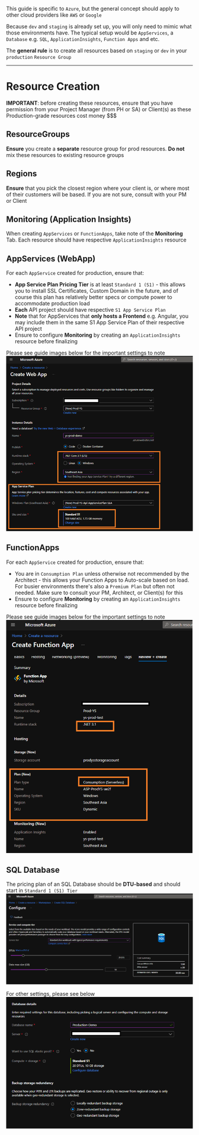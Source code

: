 This guide is specific to `Azure`, but the general concept should apply to other cloud providers like `AWS` or `Google`

Because `dev` and `staging` is already set up, you will only need to mimic what those environments have. The typical setup would be `AppServices`, a `Database` e.g. `SQL`, `ApplicationInsights`, `Function Apps` and etc.

The **general rule** is to create all resources based on `staging` or `dev` in your `production` `Resource Group`

---
# Resource Creation

**IMPORTANT**: before creating these resources, ensure that you have permission from your Project Manager (from PH or SA) or Client(s) as these Production-grade resources cost money $$$

## ResourceGroups
**Ensure** you create a **separate** resource group for prod resources. **Do not** mix these resources to existing resource groups

## Regions
**Ensure** that you pick the closest region where your client is, or where most of their customers will be based. If you are not sure, consult with your PM or Client

## Monitoring (Application Insights)
When creating `AppServices` or `FunctionApps`, take note of the **Monitoring** Tab. Each resource should have respective `ApplicationInsights` resource

## AppServices (WebApp)
For each `AppService` created for production, ensure that:
 - **App Service Plan Pricing Tier** is at least `Standard 1 (S1)` - this allows you to install SSL Certificates, Custom Domain in the future, and of course this plan has relatively better specs or compute power to accommodate production load
 - **Each** API project should have respective `S1 App Service Plan`
 - **Note** that for AppServices that **only hosts a Frontend** e.g. Angular, you may include them in the same S1 App Service Plan of their respective API project
 - Ensure to configure **Monitoring** by creating an `ApplicationInsights` resource before finalizing

Please see guide images below for the important settings to note
![image.png](/.attachments/image-61ccda0e-79a0-46f4-9597-a8616748378c.png)

## FunctionApps
For each `AppService` created for production, ensure that:
 - You are in `Consumption Plan` unless otherwise not recommended by the Architect - this allows your Function Apps to Auto-scale based on load. For busier environments there's also a `Premium Plan` but often not needed. Make sure to consult your PM, Architect, or Client(s) for this
 - Ensure to configure **Monitoring** by creating an `ApplicationInsights` resource before finalizing

Please see guide images below for the important settings to note
![image.png](/.attachments/image-665a7fa3-753c-4c12-a019-0402da1ec60a.png)

## SQL Database
The pricing plan of an SQL Database should be **DTU-based** and should start in `Standard 1 (S1) Tier`
![image.png](/.attachments/image-3b4fae80-8327-4567-a396-ce48a3b56e1d.png)

For other settings, please see below
![image.png](/.attachments/image-ceaa41d0-cea1-439c-a743-e7653665d248.png)